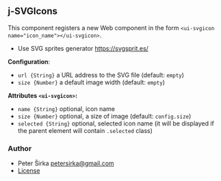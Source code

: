 ## j-SVGIcons

This component registers a new Web component in the form `<ui-svgicon name="icon_name"></ui-svgicon>`.

- Use SVG sprites generator <https://svgsprit.es/>

__Configuration__:

- `url {String}` a URL address to the SVG file (default: `empty`)
- `size {Number}` a default image width (default: `empty`)

__Attributes `<ui-svgicon>`:__

- `name {String}` optional, icon name
- `size {Number}` optional, a size of image (default: `config.size`)
- `selected {String}` optional, selected icon name (it will be displayed if the parent element will contain `.selected` class)

### Author

- Peter Širka <petersirka@gmail.com>
- [License](https://www.totaljs.com/license/)